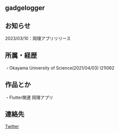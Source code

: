 ## gadgelogger

## お知らせ
2023/03/10：岡理アプリリリース
## 所属・経歴
・Okayama University of Science(2021/04/03)
I21I062
## 作品とか
・Flutter関連
岡理アプリ

## 連絡先
[Twitter](https://twitter.com/gadgelogger)


<!--
**gadgelogger/gadgelogger** is a ✨ _special_ ✨ repository because its `README.md` (this file) appears on your GitHub profile.

Here are some ideas to get you started:

- 🔭 I’m currently working on ...
- 🌱 I’m currently learning ...
- 👯 I’m looking to collaborate on ...
- 🤔 I’m looking for help with ...
- 💬 Ask me about ...
- 📫 How to reach me: ...
- 😄 Pronouns: ...
- ⚡ Fun fact: ...
-->
